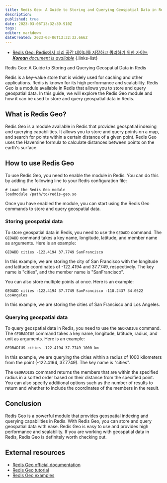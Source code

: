 ```yaml
---
title: Redis Geo: A Guide to Storing and Querying Geospatial Data in Redis
description: 
published: true
date: 2023-03-06T13:32:39.910Z
tags: 
editor: markdown
dateCreated: 2023-03-06T13:32:32.666Z
---
```


- [Redis Geo: Redis에서 지리 공간 데이터를 저장하고 쿼리하기 위한 가이드***Korean** document is available*](/ko/Knowledge-base/NoSQL/redis-geo-a-guide-to-storing-and-querying-geospatial-data-in-redis)
{.links-list}

Redis Geo: A Guide to Storing and Querying Geospatial Data in Redis

Redis is a key-value store that is widely used for caching and other applications. Redis is known for its high performance and scalability. Redis Geo is a module available in Redis that allows you to store and query geospatial data. In this guide, we will explore the Redis Geo module and how it can be used to store and query geospatial data in Redis.

## What is Redis Geo?

Redis Geo is a module available in Redis that provides geospatial indexing and querying capabilities. It allows you to store and query points on a map, and search for points within a certain distance of a given point. Redis Geo uses the Haversine formula to calculate distances between points on the earth's surface.

## How to use Redis Geo

To use Redis Geo, you need to enable the module in Redis. You can do this by adding the following line to your Redis configuration file:

```
# Load the Redis Geo module
loadmodule /path/to/redis-geo.so
```

Once you have enabled the module, you can start using the Redis Geo commands to store and query geospatial data.

### Storing geospatial data

To store geospatial data in Redis, you need to use the `GEOADD` command. The `GEOADD` command takes a key name, longitude, latitude, and member name as arguments. Here is an example:

```redis
GEOADD cities -122.4194 37.7749 SanFrancisco
```

In this example, we are storing the city of San Francisco with the longitude and latitude coordinates of -122.4194 and 37.7749, respectively. The key name is "cities", and the member name is "SanFrancisco".

You can also store multiple points at once. Here is an example:

```redis
GEOADD cities -122.4194 37.7749 SanFrancisco -118.2437 34.0522 LosAngeles
```

In this example, we are storing the cities of San Francisco and Los Angeles.

### Querying geospatial data

To query geospatial data in Redis, you need to use the `GEORADIUS` command. The `GEORADIUS` command takes a key name, longitude, latitude, radius, and unit as arguments. Here is an example:

```redis
GEORADIUS cities -122.4194 37.7749 1000 km
```

In this example, we are querying the cities within a radius of 1000 kilometers from the point (-122.4194, 37.7749). The key name is "cities".

The `GEORADIUS` command returns the members that are within the specified radius in a sorted order based on their distance from the specified point. You can also specify additional options such as the number of results to return and whether to include the coordinates of the members in the result.

## Conclusion

Redis Geo is a powerful module that provides geospatial indexing and querying capabilities in Redis. With Redis Geo, you can store and query geospatial data with ease. Redis Geo is easy to use and provides high performance and scalability. If you are working with geospatial data in Redis, Redis Geo is definitely worth checking out.

## External resources

- [Redis Geo official documentation](https://redis.io/commands#geo)
- [Redis Geo tutorial](https://www.tutorialspoint.com/redis/redis_geo.htm)
- [Redis Geo examples](https://github.com/RedisLabs/redis-geo)
